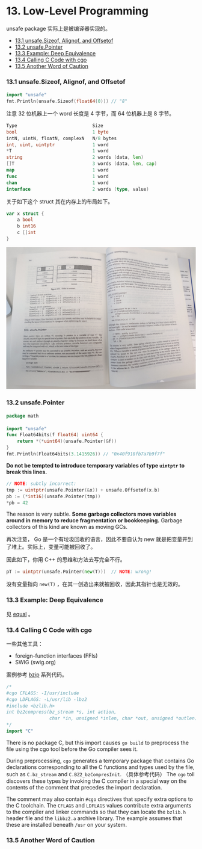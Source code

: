 # 13. Low-Level Programming

unsafe package 实际上是被编译器实现的。

<!-- @import "[TOC]" {cmd="toc" depthFrom=3 depthTo=6 orderedList=false} -->

<!-- code_chunk_output -->

- [13.1 unsafe.Sizeof, Alignof, and Offsetof](#131-unsafesizeof-alignof-and-offsetof)
- [13.2 unsafe.Pointer](#132-unsafepointer)
- [13.3 Example: Deep Equivalence](#133-example-deep-equivalence)
- [13.4 Calling C Code with cgo](#134-calling-c-code-with-cgo)
- [13.5 Another Word of Caution](#135-another-word-of-caution)

<!-- /code_chunk_output -->

### 13.1 unsafe.Sizeof, Alignof, and Offsetof

```go
import "unsafe"
fmt.Println(unsafe.Sizeof(float64(0))) // "8"
```

注意 32 位机器上一个 word 长度是 4 字节，而 64 位机器上是 8 字节。

```go
Type                            Size
bool                            1 byte
intN, uintN, floatN, complexN   N/8 bytes
int, uint, uintptr              1 word
*T                              1 word
string                          2 words (data, len)
[]T                             3 words (data, len, cap)
map                             1 word
func                            1 word
chan                            1 word
interface                       2 words (type, value)
```

关于如下这个 struct 其在内存上的布局如下。

```go
var x struct {
    a bool
    b int16
    c []int
}
```

![](./images/20220727.struct.mem.jpg)

### 13.2 unsafe.Pointer

```go
package math

import "unsafe"
func Float64bits(f float64) uint64 {
    return *(*uint64)(unsafe.Pointer(&f))
}
fmt.Println(Float64bits(3.1415926)) // "0x40f918fb7a7b9f7f"
```

**Do not be tempted to introduce temporary variables of type `uintptr` to break this lines.**

```go
// NOTE: subtly incorrect:
tmp := uintptr(unsafe.Pointer(&x)) + unsafe.Offsetof(x.b)
pb := (*int16)(unsafe.Pointer(tmp))
*pb = 42
```

The reason is very subtle. **Some garbage collectors move variables around in memory to reduce fragmentation or bookkeeping.** Garbage collectors of this kind are known as moving GCs.

再次注意， Go 是一个有垃圾回收的语言，因此不要自认为 new 就是把变量开到了堆上。实际上，变量可能被回收了。

因此如下，你用 C++ 的思维和方法去写完全不行。

```go
pT := uintptr(unsafe.Pointer(new(T)))  // NOTE: wrong!
```

没有变量指向 `new(T)` ，在其一创造出来就被回收，因此其指针也是无效的。

### 13.3 Example: Deep Equivalence

见 [equal](../gopl.io/ch13/equal/) 。

### 13.4 Calling C Code with cgo

一些其他工具：
- foreign-function interfaces (FFIs)
- SWIG (swig.org)

案例参考 [bzip](../gopl.io/ch13/) 系列代码。

```go
/*
#cgo CFLAGS: -I/usr/include
#cgo LDFLAGS: -L/usr/lib -lbz2
#include <bzlib.h>
int bz2compress(bz_stream *s, int action,
                char *in, unsigned *inlen, char *out, unsigned *outlen);
*/
import "C"
```

There is no package C, but this import causes `go build` to preprocess the file using the cgo tool before the Go compiler sees it.

During preprocessing, `cgo` generates a temporary package that contains Go declarations corresponding to all the C functions and types used by the file, such as `C.bz_stream` and `C.BZ2_bzCompresInit`. （具体参考代码） The `cgo` toll discovers these types by invoking the C compiler in a special way on the contents of the comment that precedes the import declaration.

The comment may also contain `#cgo` directives that specify extra options to the C toolchain. The `CFLAGS` and `LDFLAGS` values contribute extra arguments to the compiler and linker commands so that they can locate the `bzlib.h` header file and the `libbz2.a` archive library. The example assumes that these are installed beneath `/usr` on your system.

### 13.5 Another Word of Caution
